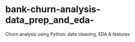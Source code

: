 # bank-churn-analysis-data_prep_and_eda-
Churn analysis using Python: data cleaning, EDA &amp; features
